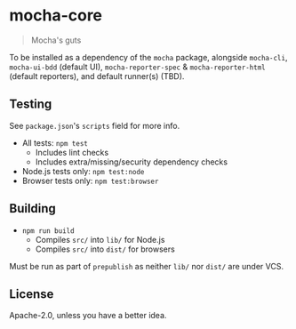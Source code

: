 # mocha-core

> Mocha's guts

To be installed as a dependency of the `mocha` package, alongside `mocha-cli`, `mocha-ui-bdd` (default UI), `mocha-reporter-spec` & `mocha-reporter-html` (default reporters), and default runner(s) (TBD).

## Testing

See `package.json`'s `scripts` field for more info.

- All tests: `npm test`
  - Includes lint checks
  - Includes extra/missing/security dependency checks
- Node.js tests only: `npm test:node`
- Browser tests only: `npm test:browser`

## Building

- `npm run build`
  - Compiles `src/` into `lib/` for Node.js
  - Compiles `src/` into `dist/` for browsers

Must be run as part of `prepublish` as neither `lib/` nor `dist/` are under VCS.

## License

Apache-2.0, unless you have a better idea.
